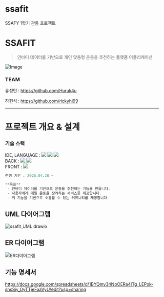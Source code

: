 # ssafit
SSAFY 1학기 관통 프로젝트
# SSAFIT

> 인바디 데이터를 기반으로 개인 맞춤형 운동을 추천하는 플랫폼 어플리케이션
>
![Image](https://github.com/user-attachments/assets/572691e3-5f9d-4ec4-b472-156a4700715c)


### TEAM

유성민 : https://github.com/Huruk4u

하헌석 : https://github.com/rickyhi99

---

# 프로젝트 개요 & 설계
### 기술 스택
IDE, LANGUAGE : 
<img src="https://img.shields.io/badge/intellijidea-000000?style=flat-square&logo=intellijidea&logoColor=white"/>
<img src="https://img.shields.io/badge/javascript-F7DF1E?style=flat-square&logo=javascript&logoColor=white"/>
<img src="https://img.shields.io/badge/java-007396?style=for-the-badge&logo=OpenJDK&logoColor=white">
<br>
BACK : 
<img src="https://img.shields.io/badge/springboot-6DB33F?style=flat-square&logo=springboot&logoColor=white"/> 
<img src="https://img.shields.io/badge/mysql-4479A1?style=flat-square&logo=mysql&logoColor=white"/>
<br>
FRONT :
<img src="https://img.shields.io/badge/vuedotjs-4FC08D?style=flat-square&logo=vuedotjs&logoColor=white"/>


```java
진행 기간 : 2025.04.28 ~

**목표**
 - 인바디 데이터를 기반으로 운동을 추천하는 기능을 만듭니다.
 - 사용자에게 매일 운동을 장려하는 서비스를 제공합니다.
 - 위 기능을 기반으로 소통할 수 있는 커뮤니티를 제공합니다.
```

## UML 다이어그램
![ssafit_UML drawio](https://github.com/user-attachments/assets/1ffba624-1447-4fb6-b556-a81699a5124c)


## ER 다이어그램
![ER다이어그램](https://github.com/user-attachments/assets/d0520a46-7aa1-4a22-94c0-26327585e7ec)



## 기능 명세서

https://docs.google.com/spreadsheets/d/1BYQmy34NbOERa4ITg_LEPok-snsSiy_OyTTjeFaaVyU/edit?usp=sharing
